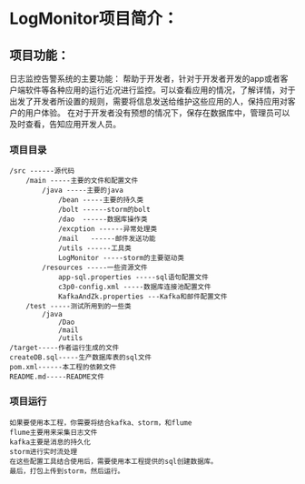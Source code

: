 # LogMonitor项目简介：
## 项目功能：
日志监控告警系统的主要功能： 帮助于开发者，针对于开发者开发的app或者客户端软件等各种应用的运行近况进行监控。可以查看应用的情况，了解详情，对于出发了开发者所设置的规则，需要将信息发送给维护这些应用的人，保持应用对客户的用户体验。 在对于开发者没有预想的情况下，保存在数据库中，管理员可以及时查看，告知应用开发人员。
### 项目目录
	/src ------源代码
    	/main -----主要的文件和配置文件
        	/java -----主要的java
        		/bean -----主要的持久类
        		/bolt ------storm的bolt
        		/dao  ------数据库操作类
        		/excption ------异常处理类
        		/mail	------邮件发送功能
        		/utils ------工具类
        		LogMonitor -----storm的主要驱动类
        	/resources -----一些资源文件
        		app-sql.properties -----sql语句配置文件
        		c3p0-config.xml -----数据库连接池配置文件
        		KafkaAndZk.properties ---Kafka和邮件配置文件
    	/test -----测试所用到的一些类
    		/java
    			/Dao
    			/mail
    			/utils
	/target-----作者运行生成的文件
	createDB.sql-----生产数据库表的sql文件
	pom.xml------本工程的依赖文件 
	README.md-----README文件
### 项目运行
	如果要使用本工程，你需要将结合kafka、storm，和flume
	flume主要用来采集日志文件
	kafka主要是消息的持久化
	storm进行实时流处理
	在这些配置工具结合使用后，需要使用本工程提供的sql创建数据库。
	最后，打包上传到storm，然后运行。
